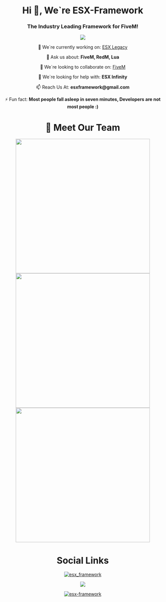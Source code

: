 <h1 align="center">Hi 👋, We`re ESX-Framework</h1>
<h3 align="center">The Industry Leading Framework for FiveM!</h3>

<p align="center"><img src="https://docs.esx-framework.org/servercount.svg"/></p>
<p align="center">
🔭 We`re currently working on: <a href=https://github.com/esx-framework/esx-legacy>ESX Legacy</a>
</p>
<p align="center">
💬 Ask us about: <b>FiveM, RedM, Lua</b>
</p>
<p align="center">
👯 We`re looking to collaborate on: <a href=https://forum.cfx.re>FiveM</a>
</p>
<p align="center">
🤝 We`re looking for help with: <b>ESX Infinity</b>
</p>
<p align="center">
📫 Reach Us At: <b>esxframework@gmail.com</b>
</p>
<p align="center">
⚡ Fun fact: <b>Most people fall asleep in seven minutes, Developers are not most people :)</b>
</p>

<h1 align="center">👋 Meet Our Team</h1>

<p align="center">
 <a href=https://github.com/Mycroft-Studios><img width="420" src=https://github-readme-stats.vercel.app/api?username=Mycroft-Studios&count_private=true&show_icons=true&title_color=378cbf&text_color=ffffff&icon_color=378cbf&hide_border=true&bg_color=282a36&layout=compact&hide_title=false&hide_rank=false><a>
 <a href=https://github.com/benzo00><img width="420" src=https://github-readme-stats.vercel.app/api?username=Benzo00&count_private=true&show_icons=true&title_color=378cbf&text_color=ffffff&icon_color=378cbf&hide_border=true&bg_color=282a36&layout=compact&hide_title=false&hide_rank=false><a>
 <a href=https://github.com/xorzo1><img width="420" src=https://github-readme-stats.vercel.app/api?username=xorzo1&count_private=true&show_icons=true&title_color=378cbf&text_color=ffffff&icon_color=378cbf&hide_border=true&bg_color=282a36&layout=compact&hide_title=false&hide_rank=false><a>
</p>

<h1 align="center">Social Links</h1>
<p align="center"> <a href="https://twitter.com/esx_framework" target="blank"><img src="https://img.shields.io/twitter/follow/esx_framework?logo=twitter&style=for-the-badge" alt="esx_framework" /></a> </p>

<a href="https://discord.gg/5aDzMJs84D" target="blank"><p align="center"> <img src="https://img.shields.io/badge/Discord-378cbf?style=for-the-badge&logo=discord&logoColor=white" /> </p> </a>
<a href="https://patreon.com/esx" target="blank"><p align="center"> <img src="https://img.shields.io/badge/Patreon-378cbf?style=for-the-badge&logo=patreon&logoColor=white" alt="esx-framework" /> </p> </a>
